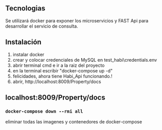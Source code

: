 ## Tecnologias
Se utilizará docker para exponer los microservicios y FAST Api para desarrollar el servicio de consulta.

## Instalación
1. instalar docker
2. crear y colocar credenciales de MySQL en test_habi\credentials.env
3. abrir terminal cmd e ir a la raiz del proyecto
4. en la terminal escribir "docker-compose up -d"
5. felicidades, ahora tiene Habi_Api funcionando.!
6. abrir, http://localhost:8009/Property/docs
## localhost:8009/Property/docs
### `docker-compose down --rmi all`
eliminar todas las imagenes y contenedores de docker-compose